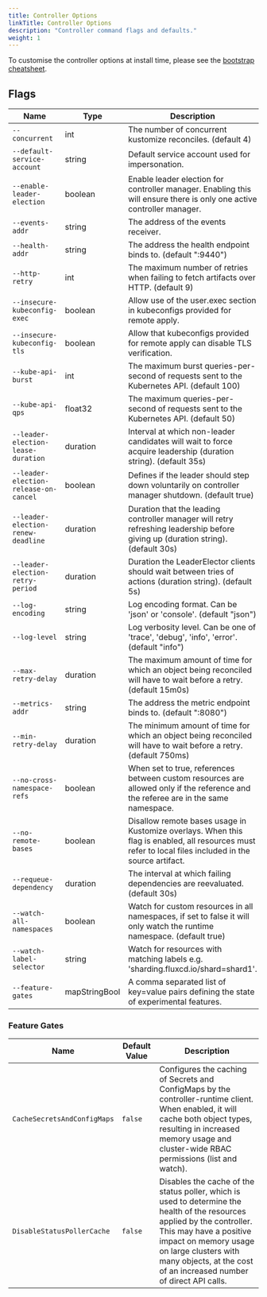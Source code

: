 ```yaml
---
title: Controller Options
linkTitle: Controller Options
description: "Controller command flags and defaults."
weight: 1
---
```


To customise the controller options at install time,
please see the [bootstrap cheatsheet](../../cheatsheets/bootstrap.md).

## Flags

| Name                                  | Type          | Description                                                                                                                                            |
|---------------------------------------|---------------|--------------------------------------------------------------------------------------------------------------------------------------------------------|
| `--concurrent`                        | int           | The number of concurrent kustomize reconciles. (default 4)                                                                                             |
| `--default-service-account`           | string        | Default service account used for impersonation.                                                                                                        |
| `--enable-leader-election`            | boolean       | Enable leader election for controller manager. Enabling this will ensure there is only one active controller manager.                                  |
| `--events-addr`                       | string        | The address of the events receiver.                                                                                                                    |
| `--health-addr`                       | string        | The address the health endpoint binds to. (default ":9440")                                                                                            |
| `--http-retry`                        | int           | The maximum number of retries when failing to fetch artifacts over HTTP. (default 9)                                                                   |
| `--insecure-kubeconfig-exec`          | boolean       | Allow use of the user.exec section in kubeconfigs provided for remote apply.                                                                           |
| `--insecure-kubeconfig-tls`           | boolean       | Allow that kubeconfigs provided for remote apply can disable TLS verification.                                                                         |
| `--kube-api-burst`                    | int           | The maximum burst queries-per-second of requests sent to the Kubernetes API. (default 100)                                                             |
| `--kube-api-qps`                      | float32       | The maximum queries-per-second of requests sent to the Kubernetes API. (default 50)                                                                    |
| `--leader-election-lease-duration`    | duration      | Interval at which non-leader candidates will wait to force acquire leadership (duration string). (default 35s)                                         |
| `--leader-election-release-on-cancel` | boolean       | Defines if the leader should step down voluntarily on controller manager shutdown. (default true)                                                      |
| `--leader-election-renew-deadline`    | duration      | Duration that the leading controller manager will retry refreshing leadership before giving up (duration string). (default 30s)                        |
| `--leader-election-retry-period`      | duration      | Duration the LeaderElector clients should wait between tries of actions (duration string). (default 5s)                                                |
| `--log-encoding`                      | string        | Log encoding format. Can be 'json' or 'console'. (default "json")                                                                                      |
| `--log-level`                         | string        | Log verbosity level. Can be one of 'trace', 'debug', 'info', 'error'. (default "info")                                                                 |
| `--max-retry-delay`                   | duration      | The maximum amount of time for which an object being reconciled will have to wait before a retry. (default 15m0s)                                      |
| `--metrics-addr`                      | string        | The address the metric endpoint binds to. (default ":8080")                                                                                            |
| `--min-retry-delay`                   | duration      | The minimum amount of time for which an object being reconciled will have to wait before a retry. (default 750ms)                                      |
| `--no-cross-namespace-refs`           | boolean       | When set to true, references between custom resources are allowed only if the reference and the referee are in the same namespace.                     |
| `--no-remote-bases`                   | boolean       | Disallow remote bases usage in Kustomize overlays. When this flag is enabled, all resources must refer to local files included in the source artifact. |
| `--requeue-dependency`                | duration      | The interval at which failing dependencies are reevaluated. (default 30s)                                                                              |
| `--watch-all-namespaces`              | boolean       | Watch for custom resources in all namespaces, if set to false it will only watch the runtime namespace. (default true)                                 |
| `--watch-label-selector`              | string        | Watch for resources with matching labels e.g. 'sharding.fluxcd.io/shard=shard1'.                                                                       |
| `--feature-gates`                     | mapStringBool | A comma separated list of key=value pairs defining the state of experimental features.                                                                 |


### Feature Gates

| Name                        | Default Value | Description                                                                                                                                                                                                                                                             |
|-----------------------------|---------------|-------------------------------------------------------------------------------------------------------------------------------------------------------------------------------------------------------------------------------------------------------------------------|
| `CacheSecretsAndConfigMaps` | `false`       | Configures the caching of Secrets and ConfigMaps by the controller-runtime client. When enabled, it will cache both object types, resulting in increased memory usage and cluster-wide RBAC permissions (list and watch).                                               |
| `DisableStatusPollerCache`  | `false`       | Disables the cache of the status poller, which is used to determine the health of the resources applied by the controller. This may have a positive impact on memory usage on large clusters with many objects, at the cost of an increased number of direct API calls. |
